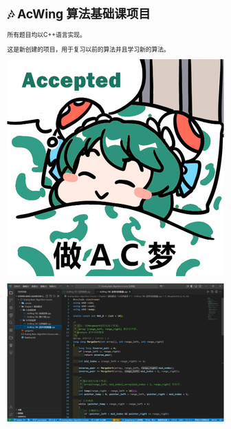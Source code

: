 # 🎶 AcWing 算法基础课项目

所有题目均以C++语言实现。

这是新创建的项目，用于复习以前的算法并且学习新的算法。

![做AC梦.png](./Document/做AC梦.png)

![Cover.png](./Document/Cover.png)
